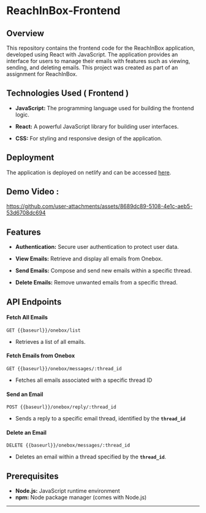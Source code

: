 # ReachInBox-Frontend

## Overview

This repository contains the frontend code for the ReachInBox application, developed using React with JavaScript. The application provides an interface for users to manage their emails with features such as viewing, sending, and deleting emails. This project was created as part of an assignment for ReachInBox.

## Technologies Used ( Frontend )

- **JavaScript:** The programming language used for building the frontend logic.

- **React:** A powerful JavaScript library for building user interfaces.

- **CSS:** For styling and responsive design of the application.

## Deployment

The application is deployed on netlify and can be accessed [here](https://reachinbox-react-app.netlify.app/).

## Demo Video :

https://github.com/user-attachments/assets/8689dc89-5108-4e1c-aeb5-53d6708dc694

## Features

- **Authentication:** Secure user authentication to protect user data.

- **View Emails:** Retrieve and display all emails from Onebox.

- **Send Emails:** Compose and send new emails within a specific thread.

- **Delete Emails:** Remove unwanted emails from a specific thread.

## API Endpoints

#### Fetch All Emails

<pre><code>GET {{baseurl}}/onebox/list </code></pre>

- Retrieves a list of all emails.

#### Fetch Emails from Onebox

<pre><code>GET {{baseurl}}/onebox/messages/:thread_id </code></pre>

- Fetches all emails associated with a specific thread ID

#### Send an Email

<pre><code>POST {{baseurl}}/onebox/reply/:thread_id </code></pre>

- Sends a reply to a specific email thread, identified by the **`thread_id`**

#### Delete an Email

<pre><code>DELETE {{baseurl}}/onebox/messages/:thread_id </code></pre>

- Deletes an email within a thread specified by the **`thread_id`**.

## Prerequisites

- **Node.js:** JavaScript runtime environment
- **npm:** Node package manager (comes with Node.js)

---
